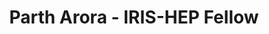 ---
layout: fellow
pagetype: fellow
permalink: /fellows/parth-07.html
fellow-name: Parth Arora
title: Parth Arora - IRIS-HEP Fellow
active: false
dates:
  start: 2021-11-21
  end: 2022-05-21
photo: /assets/images/team/fellows-2021/Parth-Arora.jpg
institution: University School of Information, Communication and Technology, GGSIPU,
  New Delhi, India
e-mail: partharora99160808@gmail.com
project_title: Add support for custom types in Clad with a focus on the Softsusy library.
project_goal: >
  User-defined types in C++ helps to make code more readable and maintainable. Many
  user-defined programs and almost every major library uses user-defined types. Thus
  it is very crucial for clad to support differentiating user-defined types. The first
  goal of the project is to add support for differentiating user-defined types in
  clad. Clad currently also does not support many C++ syntaxes. Many of these are
  essential and are very well used in day-to-day programming such as break and continue
  statements. The second goal of the project is to battle test clad on Eigen and softsusy
  library codebases to find and add support for most of the missing syntax as well
  as to improve support for differentiating function calls.
mentors:
- Vassil Vassilev (Princeton University)
- David Lange (Princeton University)
proposal: /assets/pdf/Fellow-Parth-Arora-Proposal.pdf
presentations:
current_status: >
  <strong>July 2022</strong> - Associate Engineer at Qualcomm
github-username: parth-07

linkedin-profile: https://www.linkedin.com/in/parth-r07/
---